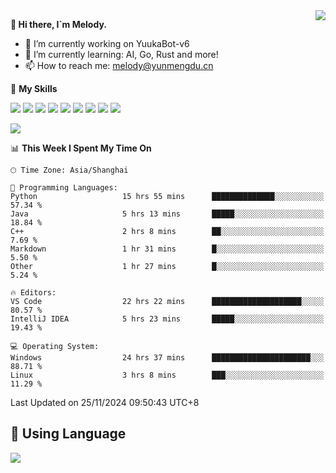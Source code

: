 <a href="#">
  <img align="right" src="https://github-readme-stats.vercel.app/api?username=melodyyuuka&count_private=true&show_icons=true" />
</a>

**👋 Hi there, I`m Melody.**

- 🔭 I’m currently working on YuukaBot-v6
- 🌱 I’m currently learning: AI, Go, Rust and more!
- 📫 How to reach me: melody@yunmengdu.cn

🌟 **My Skills** 

![](https://img.shields.io/badge/-Python-3e74a2?style=flat-square&logo=Python&logoColor=fff)
![](https://img.shields.io/badge/-Java-007396?style=flat-square&logo=OpenJDK&logoColor=fff)
![](https://img.shields.io/badge/-Node.js-339933?style=flat-square&logo=Node.js&logoColor=fff)
![](https://img.shields.io/badge/-Git-f05032?style=flat-square&logo=git&logoColor=fff)
![](https://img.shields.io/badge/-PostgreSQL-4169e1?style=flat-square&logo=PostgreSQL&logoColor=fff)
![](https://img.shields.io/badge/-Rust-000000?style=flat-square&logo=rust&logoColor=fff)
![](https://img.shields.io/badge/-VSCode-007acc?style=flat-square&logo=Visual-Studio-Code&logoColor=fff)
![](https://img.shields.io/badge/-FastAPI-009688?style=flat-square&logo=FastAPI&logoColor=fff)
![](https://img.shields.io/badge/-Linux-000000?style=flat-square&logo=Linux&logoColor=fff)


![](https://wakatime.com/badge/user/fa6dc0e2-47c5-4d2d-ae45-69fec6f2122c.svg)

<!--START_SECTION:waka-->
📊 **This Week I Spent My Time On** 

```text
🕑︎ Time Zone: Asia/Shanghai

💬 Programming Languages: 
Python                   15 hrs 55 mins      ██████████████░░░░░░░░░░░   57.34 % 
Java                     5 hrs 13 mins       █████░░░░░░░░░░░░░░░░░░░░   18.84 % 
C++                      2 hrs 8 mins        ██░░░░░░░░░░░░░░░░░░░░░░░    7.69 % 
Markdown                 1 hr 31 mins        █░░░░░░░░░░░░░░░░░░░░░░░░    5.50 % 
Other                    1 hr 27 mins        █░░░░░░░░░░░░░░░░░░░░░░░░    5.24 % 

🔥 Editors: 
VS Code                  22 hrs 22 mins      ████████████████████░░░░░   80.57 % 
IntelliJ IDEA            5 hrs 23 mins       █████░░░░░░░░░░░░░░░░░░░░   19.43 % 

💻 Operating System: 
Windows                  24 hrs 37 mins      ██████████████████████░░░   88.71 % 
Linux                    3 hrs 8 mins        ███░░░░░░░░░░░░░░░░░░░░░░   11.29 % 
```


 Last Updated on 25/11/2024 09:50:43 UTC+8
<!--END_SECTION:waka-->

## 🥰 **Using Language**

![](https://github-readme-stats.vercel.app/api/wakatime?username=MelodyYuyuko&layout=compact&hide_border=true)
